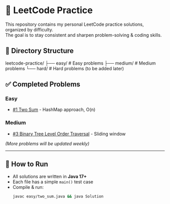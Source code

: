 # 🏹 LeetCode Practice

This repository contains my personal LeetCode practice solutions, organized by difficulty.  
The goal is to stay consistent and sharpen problem-solving & coding skills.

## 📂 Directory Structure

leetcode-practice/
├── easy/ # Easy problems
├── medium/ # Medium problems
└── hard/ # Hard problems (to be added later)

## ✅ Completed Problems

### Easy

- [#1 Two Sum](https://leetcode.com/problems/two-sum/) - HashMap approach, O(n)

### Medium

- [#3 Binary Tree Level Order Traversal](https://leetcode.com/problems/longest-substring-without-repeating-characters/description/) - Sliding window

_(More problems will be updated weekly)_

---

## 🔧 How to Run

- All solutions are written in **Java 17+**
- Each file has a simple `main()` test case
- Compile & run:
  ```bash
  javac easy/two_sum.java && java Solution
  ```
